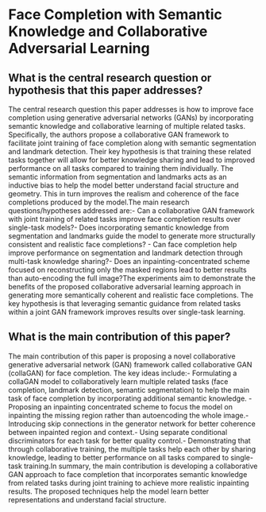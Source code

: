 # Face Completion with Semantic Knowledge and Collaborative Adversarial   Learning

## What is the central research question or hypothesis that this paper addresses?

The central research question this paper addresses is how to improve face completion using generative adversarial networks (GANs) by incorporating semantic knowledge and collaborative learning of multiple related tasks. Specifically, the authors propose a collaborative GAN framework to facilitate joint training of face completion along with semantic segmentation and landmark detection. Their key hypothesis is that training these related tasks together will allow for better knowledge sharing and lead to improved performance on all tasks compared to training them individually. The semantic information from segmentation and landmarks acts as an inductive bias to help the model better understand facial structure and geometry. This in turn improves the realism and coherence of the face completions produced by the model.The main research questions/hypotheses addressed are:- Can a collaborative GAN framework with joint training of related tasks improve face completion results over single-task models?- Does incorporating semantic knowledge from segmentation and landmarks guide the model to generate more structurally consistent and realistic face completions? - Can face completion help improve performance on segmentation and landmark detection through multi-task knowledge sharing?- Does an inpainting-concentrated scheme focused on reconstructing only the masked regions lead to better results than auto-encoding the full image?The experiments aim to demonstrate the benefits of the proposed collaborative adversarial learning approach in generating more semantically coherent and realistic face completions. The key hypothesis is that leveraging semantic guidance from related tasks within a joint GAN framework improves results over single-task learning.


## What is the main contribution of this paper?

The main contribution of this paper is proposing a novel collaborative generative adversarial network (GAN) framework called collaborative GAN (collaGAN) for face completion. The key ideas include:- Formulating a collaGAN model to collaboratively learn multiple related tasks (face completion, landmark detection, semantic segmentation) to help the main task of face completion by incorporating additional semantic knowledge. - Proposing an inpainting concentrated scheme to focus the model on inpainting the missing region rather than autoencoding the whole image.- Introducing skip connections in the generator network for better coherence between inpainted region and context.- Using separate conditional discriminators for each task for better quality control.- Demonstrating that through collaborative training, the multiple tasks help each other by sharing knowledge, leading to better performance on all tasks compared to single-task training.In summary, the main contribution is developing a collaborative GAN approach to face completion that incorporates semantic knowledge from related tasks during joint training to achieve more realistic inpainting results. The proposed techniques help the model learn better representations and understand facial structure.
